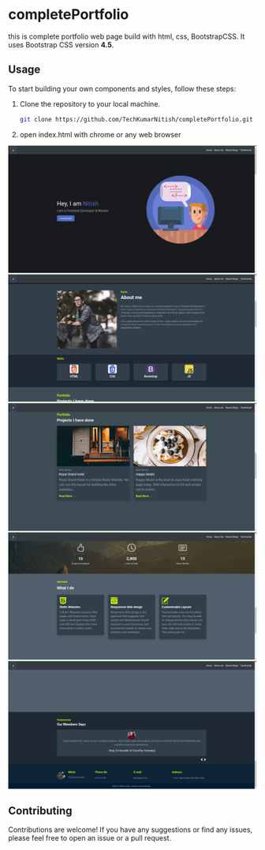 # completePortfolio
this is complete portfolio web page build with html, css, BootstrapCSS. It uses Bootstrap CSS version **4.5**.

## Usage

To start building your own components and styles, follow these steps:

1. Clone the repository to your local machine.
    ```sh
    git clone https://github.com/TechKumarNitish/completePortfolio.git
    ```

1. open index.html with chrome or any web browser

<img src="https://github.com/TechKumarNitish/gitHubSource/blob/master/image/portfolio/five.png"/>
<img src="https://github.com/TechKumarNitish/gitHubSource/blob/master/image/portfolio/six.png"/>
<img src="https://github.com/TechKumarNitish/gitHubSource/blob/master/image/portfolio/seven.png"/>
<img src="https://github.com/TechKumarNitish/gitHubSource/blob/master/image/portfolio/eight.png"/>
<img src="https://github.com/TechKumarNitish/gitHubSource/blob/master/image/portfolio/nine.png"/>


## Contributing

Contributions are welcome! If you have any suggestions or find any issues, please feel free to open an issue or a pull request.


